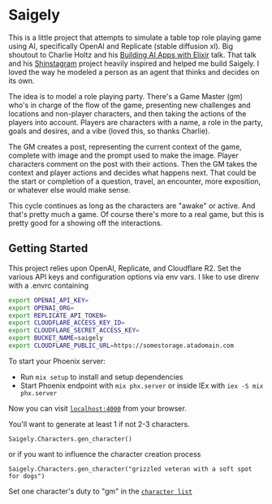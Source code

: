 # Saigely

This is a little project that attempts to simulate a table top role playing game using AI, specifically OpenAI and Replicate (stable diffusion xl).
Big shoutout to Charlie Holtz and his [Building AI Apps with Elixir](https://www.charlieholtz.com/articles/elixir-conf-2023) talk.
That talk and his [Shinstagram](https://github.com/cbh123/shinstagram) project heavily inspired and helped me build Saigely.
I loved the way he modeled a person as an agent that thinks and decides on its own.

The idea is to model a role playing party.
There's a Game Master (gm) who's in charge of the flow of the game, presenting new challenges and locations and non-player characters, and then taking the actions of the players into account.
Players are characters with a name, a role in the party, goals and desires, and a vibe (loved this, so thanks Charlie).

The GM creates a post, representing the current context of the game, complete with image and the prompt used to make the image.
Player characters comment on the post with their actions.
Then the GM takes the context and player actions and decides what happens next.
That could be the start or completion of a question, travel, an encounter, more exposition, or whatever else would make sense.

This cycle continues as long as the characters are "awake" or active.
And that's pretty much a game.
Of course there's more to a real game, but this is pretty good for a showing off the interactions.

## Getting Started

This project relies upon OpenAI, Replicate, and Cloudflare R2.
Set the various API keys and configuration options via env vars.
I like to use direnv with a .envrc containing

```bash
export OPENAI_API_KEY=
export OPENAI_ORG=
export REPLICATE_API_TOKEN=
export CLOUDFLARE_ACCESS_KEY_ID=
export CLOUDFLARE_SECRET_ACCESS_KEY=
export BUCKET_NAME=saigely
export CLOUDFLARE_PUBLIC_URL=https://somestorage.atadomain.com
```

To start your Phoenix server:

  * Run `mix setup` to install and setup dependencies
  * Start Phoenix endpoint with `mix phx.server` or inside IEx with `iex -S mix phx.server`

Now you can visit [`localhost:4000`](http://localhost:4000) from your browser.

You'll want to generate at least 1 if not 2-3 characters.

`Saigely.Characters.gen_character()`

or if you want to influence the character creation process

`Saigely.Characters.gen_character("grizzled veteran with a soft spot for dogs")`

Set one character's duty to "gm" in the [`character list`](http://localhost:4000/characters)